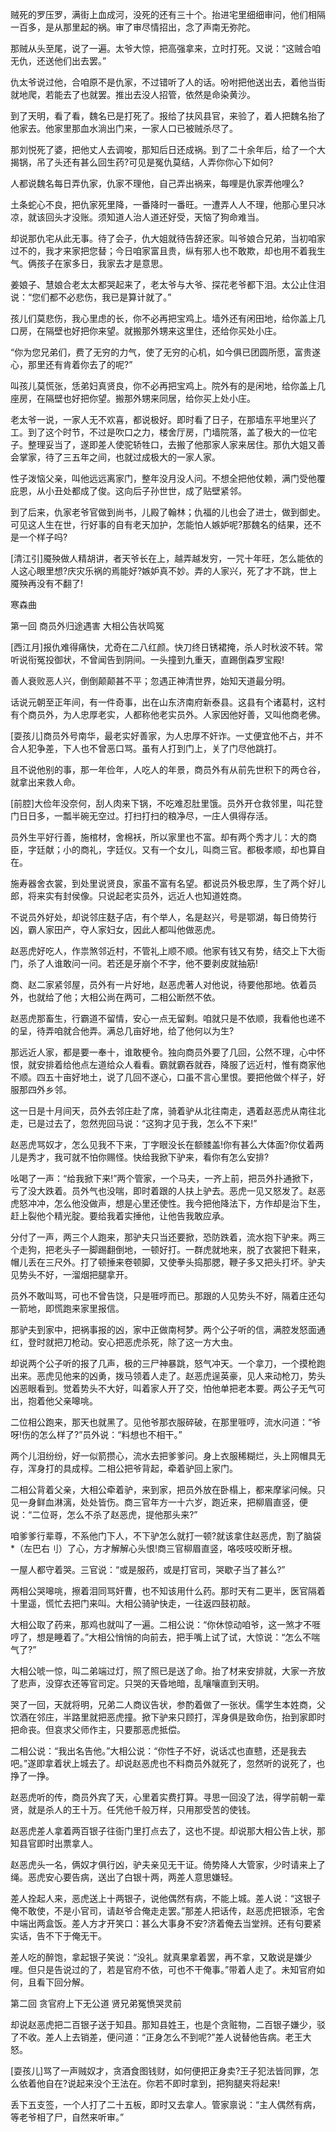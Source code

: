 <!-- { "loadSidebar": true } -->
贼死的罗压罗，满街上血成河，没死的还有三十个。抬进宅里细细审问，他们相隔一百多，是从那里起的祸。审了审尽情招出，念了声南无弥陀。

那贼从头至尾，说了一遍。太爷大惊，把高强拿来，立时打死。又说：“这贼合咱无仇，还送他们出去罢。”

仇太爷说过他，合咱原不是仇家，不过错听了人的话。吩咐把他送出去，着他当街就地爬，若能去了也就罢。推出去没人招管，依然是命染黄沙。

到了天明，看了看，魏名已是打死了。报给了扶风县官，来验了，着人把魏名抬了他家去。他家里那血水淌出门来，一家人口已被贼杀尽了。

那刘悦死了婆，把他丈人去调唆，那知后日还成祸。到了二十余年后，给了一个大揭锅，吊了头还有甚么回生药?可见是冤仇莫结，人弄你你心下如何?

人都说魏名每日弄仇家，仇家不理他，自己弄出祸来，每哩是仇家弄他哩么?

土条蛇心不良，把仇家死里降，一番降时一番旺。一遭弄人人不理，他那心里只冰凉，就该回头才没账。须知道人治人道还好受，天恼了狗命难当。

却说那仇宅从此无事。待了会子，仇大姐就待告辞还家。叫爷娘合兄弟，当初咱家过不的，我才来家把您替；今日咱家富且贵，纵有邪人也不敢欺，却也用不着我生气。俩孩子在家多日，我家去才是意思。

姜娘子、慧娘合老太太都哭起来了，老太爷与大爷、探花老爷都下泪。太公止住泪说：“您们都不必悲伤，我已是算计就了。”

孩儿们莫悲伤，我心里虑的长，你不必再把宝鸡上。墙外还有闲田地，给你盖上几口房，在隔壁也好把你来望。就搬那外甥来这里住，还给你买处小庄。

“你为您兄弟们，费了无穷的力气，使了无穷的心机，如今俱已团圆所愿，富贵遂心，那里还有肯着你去了的呢?”

叫孩儿莫慌张，恁弟妇真贤良，你不必再把宝鸡上。院外有的是闲地，给你盖上几座房，在隔壁也好把你望。搬那外甥来同居，给你买上处小庄。

老太爷一说，一家人无不欢喜，都说极好。即时看了日子，在那墙东平地里兴了工。到了这个时节，不过是吹口之力，楼舍厅房，门墙院落，盖了极大的一位宅子。整理妥当了，遂即差人使驼轿牲口，去搬了他那家人家来居住。那仇大姐又善会掌家，待了三五年之间，也就过成极大的一家人家。

性子泼恼父亲，叫他远远离家门，整年没月没人问。不想全把他仗赖，满门受他覆庇恩，从小丑处都成了俊。这向后子孙世世，成了贴壁紧邻。

到了后来，仇家老爷官做到尚书，儿殿了翰林；仇福的儿也会了进士，做到御史。可见这人生在世，行好事的自有老天加护，怎能怕人嫉妒呢?那魏名的结果，还不是一个样子吗?

[清江引]魇殃做人精胡讲，者天爷长在上，越弄越发穷，一咒十年旺，怎么能依的人这心眼里想?庆灾乐祸的焉能好?嫉妒真不妙。弄的人家兴，死了才不跳，世上魇殃再没有不翻了!

寒森曲

第一回  商员外归途遇害  大相公告状鸣冤

[西江月]报仇难得痛快，尤奇在二八红颜。快刀终日锈裙掩，杀人时秋波不转。常听说衔冤投御状，不曾闻告到阴间。一头撞到九重天，直踢倒森罗宝殿!

善人衰败恶人兴，倒倒颠颠甚不平；忽遇正神清世界，始知天道最分明。

话说元朝至正年间，有一件奇事，出在山东济南府新泰县。这县有个诸葛村，这村有个商员外，为人忠厚老实，人都称他老实员外。人家因他好善，又叫他商老佛。

[耍孩儿]商员外号南华，最老实好善家，为人忠厚不奸诈。一丈便宜他不占，并不合人犯争差，下人也不曾恶口骂。虽有人打到门上，关了门尽他跳打。

且不说他别的事，那一年俭年，人吃人的年景，商员外有从前先世积下的两仓谷，就拿出来救人命。

[前腔]大俭年没奈何，刮人肉来下锅，不吃难忍肚里饿。员外开仓救邻里，叫花登门日日多，一瓢半碗无空过。打扫打扫的粮净尽，一庄人俱得存活。

员外生平好行善，施棺材，舍棉袄，所以家里也不富。却有两个秀才儿：大的商臣，字廷献；小的商礼，字廷仪。又有一个女儿，叫商三官。都极孝顺，却也算自在。

施寿器舍衣裳，到处里说贤良，家虽不富有名望。都说员外极忠厚，生了两个好儿郎，将来实有封侯像。只说起老实员外，远近人也知道姓商。

不说员外好处，却说邻庄麸子店，有个举人，名是赵兴，号是鄂湖，每日倚势行凶，霸人家田产，夺人家妇女，因此人都叫他做恶虎。

赵恶虎好吃人，作祟煞邻近村，不管礼上顺不顺。他家有钱又有势，结交上下大衙门，杀了人谁敢问一问。若还是牙崩个不字，他不要剥皮就抽筋!

商、赵二家紧邻屋，员外有一片好地，赵恶虎著人对他说，待要他那地。依着员外，也就给了他；大相公尚在两可，二相公断然不依。

赵恶虎那畜生，行霸道不留情，安心一点无留剩。咱就只是不依顺，我看他也递不的呈，待弄咱就合他弄。满总几亩好地，给了他何以为生?

那远近人家，都是要一奉十，谁敢梗令。独向商员外要了几回，公然不理，心中怀恨，就安排着给他点左道给众人看看。霸就霸吞就吞，降服了远近村，惟有商家他不顺。四五十亩好地土，说了几回不遂心，口虽不言心里恨。要把他做个样子，好服那四外乡邻。

这一日是十月间天，员外去邻庄赴了席，骑着驴从北往南走，遇着赵恶虎从南往北走，已是过去了，忽然兜回马说：“这狗才见于我，怎么不下来!”

赵恶虎骂奴才，怎么见我不下来，丁字眼没长在额髅盖!你有甚么大体面?你仗着两儿是秀才，我可就不怕你赐怪。快给我掀下驴来，看你有怎么安排?

吆喝了一声：“给我掀下来!”两个管家，一个马夫，一齐上前，把员外扑通掀下，亏了没大跌着。员外气也没喘，即时着跟的人扶上驴去。恶虎一见又怒发了。赵恶虎怒冲冲，怎么他没做声，想是心里还使性。我今把他降法下，方作却是治下生，赶上裂他个精光腚。要给我着实捶他，让他告我敢应承。

分付了一声，两三个人跑来，那驴夫只当还要掀，恐防跌着，流水抱下驴来。两三个走狗，把老头子一脚踢翻倒地，一顿好打。一群虎就地来，脱了衣裳把下鞋来，帽儿丢在三尺外。打了顿捶来卷顿脚，又使拳头捣那腮，鞭子多又把头打坏。驴夫见势头不好，一溜烟把腿拿开。

员外不敢叫骂，可也不曾告饶，只是啀哼而已。那跟的人见势头不好，隔着庄还勾一箭地，即慌跑来家里报信。

那驴夫到家中，把祸事报的凶，家中正做南柯梦。两个公子听的信，满腔发怒面通红，登时就把刀枪动。安心把恶虎杀死，除了这一方大虫。

却说两个公子听的报了几声，极的三尸神暴跳，怒气冲天。一个拿刀，一个摸枪跑出来。恶虎见他来的凶勇，拨马领着人走了。赵恶虎逞英豪，见人来动枪刀，势头凶恶眼看到。觉着势头不大好，叫着家人开了交，怕他单把老本要。两公子无气可出，抱着他父亲嗥咷。

二位相公跑来，那天也就黑了。见他爷那衣服碎破，在那里啀哼，流水问道：“爷呀!伤的怎么样了?”员外说：“料想也不相干。”

两个儿泪纷纷，好一似箭攒心，流水去把爹爹问。身上衣服稀糊烂，头上网帽具无存，浑身打的具成椁。二相公把爷背起，牵着驴回上家门。

二相公背着父亲，大相公牵着驴，来到家，把员外放在卧榻上，都来摩挲问候。只见一身鲜血淋漓，处处皆伤。商三官年方一十六岁，跑近来，把柳眉直竖，便说：“二位哥，怎么不杀了赵恶虎，提他那头来?”

咱爹爹行辈尊，不系他门下人，不下驴怎么就打一顿?就该拿住赵恶虎，割了脑袋*（左巴右刂）了心，方才解解心头恨!商三官柳眉直竖，咯吱吱咬断牙根。

一屋人都守着哭。三官说：“或是服药，或是打官司，哭歇子当了甚么?”

两相公哭嗥咷，擦着泪同骂奸曹，也不知该用什么药。那时天有二更半，医官隔着十里遥，慌忙去把门来叫。大相公骑驴快走，一往返四鼓初敲。

大相公取了药来，那鸡也就叫了一遍。二相公说：“你休惊动咱爷，这一煞才不啀哼了，想是睡着了。”大相公悄悄的向前去，把手嘴上试了试，大惊说：“怎么不喘气了?”

大相公唬一惊，叫二弟端过灯，照了照已是送了命。抬了材来安排就，大家一齐放了悲声，没穿衣还等官司定。只哭的天昏地暗，乱嚷嚷直到天明。

哭了一回，天就将明，兄弟二人商议告状，参酌着做了一张状。儒学生本姓商，父饮酒在邻庄，半路里就把恶虎撞。掀下驴来只顾打，浑身俱是致命伤，抬到家即时把命丧。但哀求父师作主，只要那恶虎抵偿。

二相公说：“我出名告他。”大相公说：“你性子不好，说话忒也直戆，还是我去吧。”遂即拿着状上城去了。却说赵恶虎也不料商员外就死了，忽然听的说死了，也挣了一挣。

赵恶虎听的传，商员外宾了天，心里着实费打算。寻思一回没了法，得学前朝一辈贤，就是杀人的王十万。任凭他千般万样，只用那受苦的使钱。

赵恶虎差人拿着两百银子往衙门里打点去了，这也不提。却说那大相公告上状，那知县官即时出票拿人。

赵恶虎头一名，俩奴才俱行凶，驴夫亲见无干证。倚势降人大管家，少时请来上了绳。恶虎安心要告病，送出了白银十两，两差人意思嫌轻。

差人拴起人来，恶虎送上十两银子，说他偶然有病，不能上城。差人说：“这银子俺不敢使，不是小官司，请赵爷合俺走走罢。”那差人把话传，赵恶虎把银添，宅舍中端出两盒饭。差人方才开笑口：甚么大事身不安?济着俺去当堂辨。还有句要紧实话，告不下于俺无干。

差人吃的醉饱，拿起银子笑说：“没礼。就真果拿着罢，再不拿，又敢说是嫌少哩。但只是告说过的了，若是官府不依，可也不干俺事。”带着人走了。未知官府如何，且看下回分解。

第二回  贪官府上下无公道  贤兄弟冤愤哭灵前

却说赵恶虎把二百银子送于知县。那知县姓王，也是个贪赃物，二百银子嫌少，驳了不收。差人上去销差，便问道：“正身怎么不到呢?”差人说替他告病。老王大怒。

[耍孩儿]骂了一声贼奴才，贪酒食图钱财，如何便把正身卖?王子犯法皆同罪，怎么依着他自在?说起来没个王法在。你若不即时拿到，把狗腿夹将起来!

丢下五支签，一个人打了二十五板，即时又去拿人。管家禀说：“主人偶然有病，等老爷相了尸，自然来听审。”

